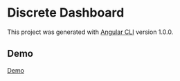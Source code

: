 # Discrete Dashboard

This project was generated with [Angular CLI](https://github.com/angular/angular-cli) version 1.0.0.

## Demo
[Demo](https://krantikc.github.io/discrete/demo/)

